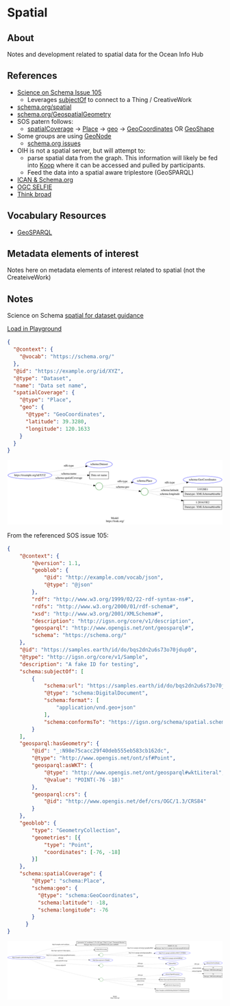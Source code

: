 # Spatial

## About

Notes and development related to spatial data for the 
Ocean Info Hub

## References
* [Science on Schema Issue 105](https://github.com/ESIPFed/science-on-schema.org/issues/105)
  * Leverages [subjectOf](https://schema.org/subjectOf) to connect to a Thing / CreativeWork
* [schema.org/spatial](https://schema.org/spatial)
* [schema.org/GeospatialGeometry](https://schema.org/GeospatialGeometry)
* SOS patern follows:
  * [spatialCoverage](https://schema.org/spatialCoverage) -> [Place](https://schema.org/Place) -> [geo](https://schema.org/geo) -> [GeoCoordinates](https://schema.org/GeoCoordinates) OR [GeoShape](https://schema.org/GeoShape)
* Some groups are using [GeoNode](geonode.org)
  * [schema.org issues](https://github.com/GeoNode/geonode/issues?q=schema.org)
* OIH is not a spatial server, but will attempt to:
  * parse spatial data from the graph. This information will likely be fed into [Koop](koop.js) where it can be accessed and pulled by participants.
  * Feed the data into a spatial aware triplestore (GeoSPARQL)
* [ICAN & Schema.org](https://docs.google.com/document/d/1Ya7SNm0h6b04nIVMQ_M65LopxZ6_jojXzTxjfaX5Mxw/edit)
* [OGC SELFIE](https://www.ogc.org/projects/initiatives/selfie)
* [Think broad](https://docs.google.com/presentation/d/1HhuL73g1Bi_d86yT9VGfhvO0Xef9nKhJVwEeRYZ9k0c/edit#slide=id.ga724934615_3_0)

## Vocabulary Resources

* [GeoSPARQL](https://www.ogc.org/standards/geosparql)

## Metadata elements of interest

Notes here on metadata elements of interest related to spatial (not the CreateiveWork)

## Notes

Science on Schema [spatial for dataset guidance](https://github.com/ESIPFed/science-on-schema.org/blob/master/guides/Dataset.md#spatial-coverage)

[Load in Playground](https://json-ld.org/playground/#startTab=tab-expanded&json-ld=https%3A%2F%2Fraw.githubusercontent.com%2Ffils%2Fodis-arch%2Fmaster%2Fdocs%2Fdev%2Fspatial%2Fgraphs%2Fsos.json)

<!-- embedme ./graphs/sos.json -->

```json
{
  "@context": {
    "@vocab": "https://schema.org/"
  },
  "@id": "https://example.org/id/XYZ",
  "@type": "Dataset",
  "name": "Data set name",
  "spatialCoverage": {
    "@type": "Place",
    "geo": {
      "@type": "GeoCoordinates",
      "latitude": 39.3280,
      "longitude": 120.1633
    }
  }
}

```

![SOS Guidance image](./graphs/sos.svg)

From the referenced SOS issue 105:

<!-- embedme ./graphs/issue105.json -->

```json
{
    "@context": {
        "@version": 1.1,
        "geoblob": {
            "@id": "http://example.com/vocab/json",
            "@type": "@json"
        },
        "rdf": "http://www.w3.org/1999/02/22-rdf-syntax-ns#",
        "rdfs": "http://www.w3.org/2000/01/rdf-schema#",
        "xsd": "http://www.w3.org/2001/XMLSchema#",
        "description": "http://igsn.org/core/v1/description",
        "geosparql": "http://www.opengis.net/ont/geosparql#",
        "schema": "https://schema.org/"
    },
    "@id": "https://samples.earth/id/do/bqs2dn2u6s73o70jdup0",
    "@type": "http://igsn.org/core/v1/Sample",
    "description": "A fake ID for testing",
    "schema:subjectOf": [
        {
            "schema:url": "https://samples.earth/id/do/bqs2dn2u6s73o70jdup0.geojson",
            "@type": "schema:DigitalDocument",
            "schema:format": [
                "application/vnd.geo+json"
            ],
            "schema:conformsTo": "https://igsn.org/schema/spatial.schema.json"
        }
    ],
    "geosparql:hasGeometry": {
        "@id": "_:N98e75cacc29f40deb555eb583cb162dc",
        "@type": "http://www.opengis.net/ont/sf#Point",
        "geosparql:asWKT": {
            "@type": "http://www.opengis.net/ont/geosparql#wktLiteral",
            "@value": "POINT(-76 -18)"
        },
        "geosparql:crs": {
            "@id": "http://www.opengis.net/def/crs/OGC/1.3/CRS84"
        }
    },
    "geoblob": {
        "type": "GeometryCollection",
        "geometries": [{
            "type": "Point",
            "coordinates": [-76, -18]
        }]
    },
    "schema:spatialCoverage": {
        "@type": "schema:Place",
        "schema:geo": {
          "@type": "schema:GeoCoordinates",
          "schema:latitude": -18,
          "schema:longitude": -76
        }
      }
}
```

![Issue 105](./graphs/issue105.svg)
